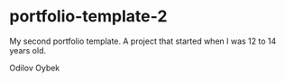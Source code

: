 # portfolio-template-2
My second portfolio template. A project that started when I was 12 to 14 years old.

Odilov Oybek
